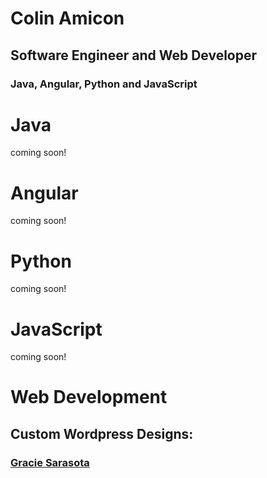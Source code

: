 # Colin Amicon
## Software Engineer and Web Developer

### Java, Angular, Python and JavaScript

# Java
coming soon!

# Angular
coming soon!

# Python
coming soon!

# JavaScript
coming soon!

# Web Development
## Custom Wordpress Designs:
### <a href="https://gracie-sarasota.com/" target="_blank">Gracie Sarasota</a>


